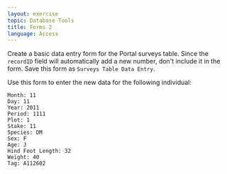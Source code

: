 ```yaml
---
layout: exercise
topic: Database Tools 
title: Forms 2
language: Access
---
```


Create a basic data entry form for the Portal surveys table. Since the
`recordID` field will automatically add a new number, don't include it in the
form. Save this form as `Surveys Table Data Entry`.

Use this form to enter the new data for the following individual:

```
Month: 11
Day: 11
Year: 2011
Period: 1111
Plot: 1
Stake: 11
Species: DM
Sex: F
Age: J
Hind Foot Length: 32
Weight: 40
Tag: A112602
```
